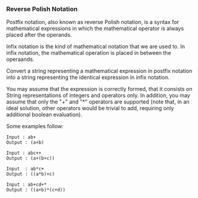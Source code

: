 

### Reverse Polish Notation

Postfix notation, also known as reverse Polish notation, is a syntax for mathematical
expressions in which the mathematical operator is always placed after the operands.

Infix notation is the kind of mathematical notation that we are used to. In infix 
notation, the mathematical operation is placed in between the operaands. 

Convert a string representing a mathematical expression in postfix notation into a 
string representing the identical expression in infix notation.

You may assume that the expression is correctly formed, that it consists on String
representations of integers and operators only. In addition, you may assume that only 
the "+" and "*" operators are supported (note that, in an ideal solution, other 
operators would be trivial to add, requiring only additional boolean evaluation).

Some examples follow:

```
Input : ab+
Output : (a+b)

Input : abc++
Output : (a+(b+c))

Input  : ab*c+
Output : ((a*b)+c)

Input : ab+cd+*
Output : ((a+b)*(c+d))
```